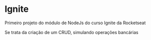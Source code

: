 <h1>Ignite</h1>
<p>Primeiro projeto do módulo de NodeJs do curso Ignite da Rocketseat</p>
<p>Se trata da criação de um CRUD, simulando operações bancárias</p>
